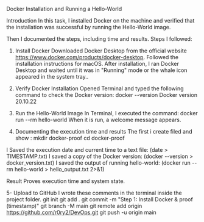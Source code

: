 Docker Installation and Running a Hello-World 

Introduction
In this task, I installed Docker on the machine and verified that the installation was successful by running the Hello-World image.

Then I documented the steps, including time and results.
Steps I followed:

1. Install Docker
Downloaded Docker Desktop from the official website https://www.docker.com/products/docker-desktop.
Followed the installation instructions for macOS.
After installation, I ran Docker Desktop and waited until it was in "Running" mode or the whale icon appeared in the system tray..
2. Verify Docker Installation
Opened Terminal and typed the following command to check the Docker version:
docker --version
Docker version 20.10.22
3. Run the Hello-World Image
In Terminal, I executed the command:
docker run --rm hello-world
When it is run, a welcome message appears.

4. Documenting the execution time and results
The first i create filed and show :
mkdir docker-proof
cd docker-proof

I Saved the execution date and current time to a text file:
(date > TIMESTAMP.txt)
I saved a copy of the Docker version:
(docker --version > docker_version.txt)
I saved the output of running hello-world:
(docker run --rm hello-world > hello_output.txt 2>&1)

Result
Proves execution time and system state.

5- Upload to GitHub
I wrote these comments in the terminal inside the project folder.
git init
git add .
git commit -m "Step 1: Install Docker & proof (timestamp)"
git branch -M main
git remote add origin https://github.com/r0ry2/DevOps.git
git push -u origin main



